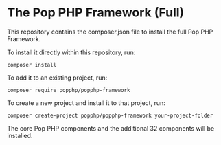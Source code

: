 The Pop PHP Framework (Full)
============================

This repository contains the composer.json file to install the full Pop PHP Framework.

To install it directly within this repository, run:

```
composer install
```

To add it to an existing project, run:

```
composer require popphp/popphp-framework
```

To create a new project and install it to that project, run:

```
composer create-project popphp/popphp-framework your-project-folder
```

The core Pop PHP components and the additional 32 components will be installed.
